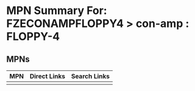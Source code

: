 



# MPN Summary For: FZECONAMPFLOPPY4 > con-amp : FLOPPY-4

## MPNs
  

|MPN|Direct Links|Search Links|
| :--- | :--- | :--- |
||||
